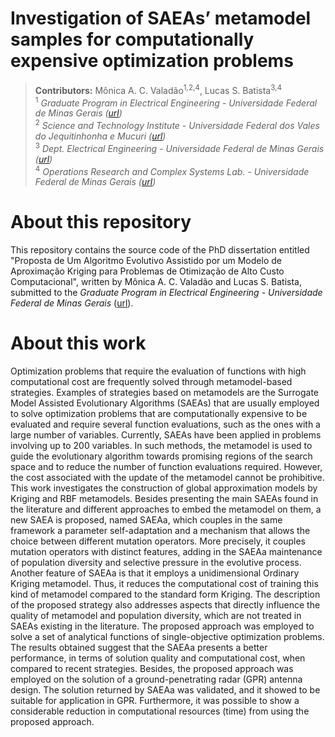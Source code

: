 # Investigation of SAEAs’ metamodel samples for computationally expensive optimization problems

> **Contributors:** Mônica A. C. Valadão<sup>1,2,4</sup>, Lucas S. Batista<sup>3,4</sup>  
> <sup>1</sup> *Graduate Program in Electrical Engineering - Universidade Federal de Minas Gerais ([url](https://www.ppgee.ufmg.br/))*  
> <sup>2</sup> *Science and Technology Institute - Universidade Federal dos Vales do Jequitinhonha e Mucuri ([url](http://ufvjm.edu.br/))*   
> <sup>3</sup> *Dept. Electrical Engineering - Universidade Federal de Minas Gerais ([url](http://www.dee.ufmg.br/))*  
> <sup>4</sup> *Operations Research and Complex Systems Lab. - Universidade Federal de Minas Gerais ([url](http://orcslab.ppgee.ufmg.br/))*


# About this repository

This repository contains the source code of the PhD dissertation entitled "Proposta de Um Algoritmo Evolutivo Assistido por um Modelo de Aproximação Kriging para Problemas de Otimização de Alto Custo Computacional", written by Mônica A. C. Valadão and Lucas S. Batista, submitted to the *Graduate Program in Electrical Engineering - Universidade Federal de Minas Gerais* ([url](https://www.ppgee.ufmg.br/)).

# About this work 

Optimization problems that require the evaluation of functions with high computational cost are frequently solved through metamodel-based strategies. Examples of strategies based on metamodels are the Surrogate Model Assisted Evolutionary Algorithms (SAEAs) that are usually employed to solve optimization problems that are computationally expensive to be evaluated and require several function evaluations, such as the ones with a large number of variables. Currently, SAEAs have been applied in problems involving up to 200 variables. In such methods, the metamodel is used to guide the evolutionary algorithm towards promising regions of the search space and to reduce the number of function evaluations required. However, the cost associated with the update of the metamodel cannot be prohibitive. This work investigates the construction of global approximation models by Kriging and RBF metamodels. Besides presenting the main SAEAs found in the literature and different approaches to embed the metamodel on them, a new SAEA is proposed, named SAEAa, which couples in the same framework a parameter self-adaptation and a  mechanism that allows the choice between different mutation operators. More precisely, it couples mutation operators with distinct features, adding in the SAEAa maintenance of population diversity and selective pressure in the evolutive process. Another feature of SAEAa is that it employs a unidimensional Ordinary Kriging metamodel. Thus, it reduces the computational cost of training this kind of metamodel compared to the standard form Kriging. The description of the proposed strategy also addresses aspects that directly influence the quality of metamodel and population diversity, which are not treated in SAEAs existing in the literature. The proposed approach was employed to solve a set of analytical functions of single-objective optimization problems. The results obtained suggest that the SAEAa presents a better performance, in terms of solution quality and computational cost, when compared to recent strategies. Besides, the proposed approach was employed on the solution of a ground-penetrating radar (GPR) antenna design. The solution returned by SAEAa was validated, and it showed to be suitable for application in GPR. Furthermore, it was possible to show a considerable reduction in computational resources (time) from using the proposed approach.

